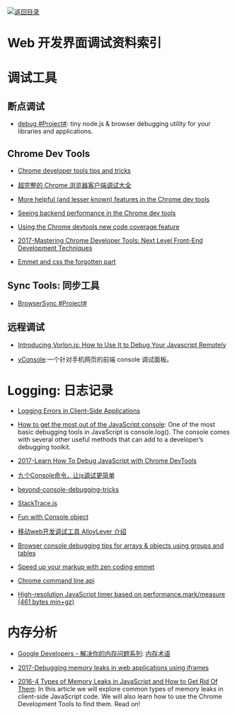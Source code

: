 [![返回目录](https://parg.co/UGo)](https://parg.co/b4z) 
 

# Web 开发界面调试资料索引

# 调试工具

## 断点调试

- [debug #Project#](https://github.com/visionmedia/debug): tiny node.js & browser debugging utility for your libraries and applications.

## Chrome Dev Tools

- [Chrome developer tools tips and tricks](https://developer.chrome.com/devtools/docs/tips-and-tricks)

- [超完整的 Chrome 浏览器客户端调试大全](http://www.igeekbar.com/igeekbar/post/156.htm)

- [More helpful (and lesser known) features in the Chrome dev tools](https://blog.logrocket.com/making-the-most-of-the-chrome-developer-tools-8cac9a206979) 

- [Seeing backend performance in the Chrome dev tools](https://blog.logrocket.com/visualizing-backend-performance-in-the-chrome-devtools-bb6fd232540)

- [Using the Chrome devtools new code coverage feature](https://parg.co/b4p)

- [2017-Mastering Chrome Developer Tools: Next Level Front-End Development Techniques](https://parg.co/b2T)

- [Emmet and css the forgotten part](https://raygun.com/blog/2015/04/emmet-and-css-the-forgotten-part/)

## Sync Tools: 同步工具

- [BrowserSync #Project#](https://browsersync.io/)

## 远程调试

- [Introducing Vorlon.js: How to Use It to Debug Your Javascript Remotely](https://www.sitepoint.com/introducing-vorlon-js-use-debug-javascript-remotely/)

- [vConsole](https://github.com/WechatFE/vConsole):一个针对手机网页的前端 console 调试面板。

# Logging: 日志记录

- [Logging Errors in Client-Side Applications](https://www.sitepoint.com/logging-errors-client-side-apps/)

- [How to get the most out of the JavaScript console](https://parg.co/b9o): One of the most basic debugging tools in JavaScript is console.log(). The console comes with several other useful methods that can add to a developer’s debugging toolkit.

- [2017-Learn How To Debug JavaScript with Chrome DevTools](https://parg.co/bDf)

- [九个Console命令，让js调试更简单](http://www.ido321.com/677.html?utm_source=tuicool&utm_medium=referral)

- [beyond-console-debugging-tricks](https://medium.com/outsystems-experts/beyond-console-debugging-tricks-f7d0d7f5df4#.zd88ml8sz)

- [StackTrace.js](https://www.stacktracejs.com/)

- [Fun with Console object](https://dev.to/duchienvuong/fun-with-console-object)

- [移动web开发调试工具 AlloyLever 介绍](http://www.cnblogs.com/iamzhanglei/p/5477500.html?utm_source=tuicool&utm_medium=referral)

- [Browser console debugging tips for arrays & objects using groups and tables](https://medium.com/@brocco/browser-console-debugging-tips-for-arrays-objects-using-groups-and-tables-60b001316d8a#.5p4bh84px)

- [Speed up your markup with zen coding emmet](https://raygun.com/blog/2015/03/speed-up-your-markup-with-zen-coding-emmet/)

- [Chrome command line api](https://developer.chrome.com/devtools/docs/commandline-api)

- [High-resolution JavaScript timer based on performance.mark/measure (461 bytes min+gz)](https://github.com/nolanlawson/marky) 


# 内存分析

- [Google Developers - 解决你的内存问题系列](https://developers.google.com/web/tools/chrome-devtools/memory-problems/): [内存术语](https://developers.google.com/web/tools/chrome-devtools/memory-problems/memory-101)

- [2017-Debugging memory leaks in web applications using iframes](https://www.bryntum.com/blog/debugging-memory-leaks-in-web-applications-using-iframes/)

- [2016-4 Types of Memory Leaks in JavaScript and How to Get Rid Of Them](https://auth0.com/blog/four-types-of-leaks-in-your-javascript-code-and-how-to-get-rid-of-them/): In this article we will explore common types of memory leaks in client-side JavaScript code. We will also learn how to use the Chrome Development Tools to find them. Read on!


